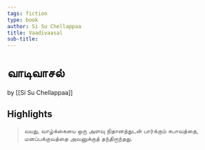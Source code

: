 ```yaml
---
tags: fiction
type: book
author: Si Su Chellappaa
title: Vaadivaasal
sub-title: 
---
```


# வாடிவாசல்
by [[Si Su Chellappaa]]

## Highlights
> வயது, வாழ்க்கையை ஒரு அளவு நிதானத்துடன் பார்க்கும் சுபாவத்தை, மனப்பக்குவத்தை அவனுக்குத் தந்திருந்தது.
